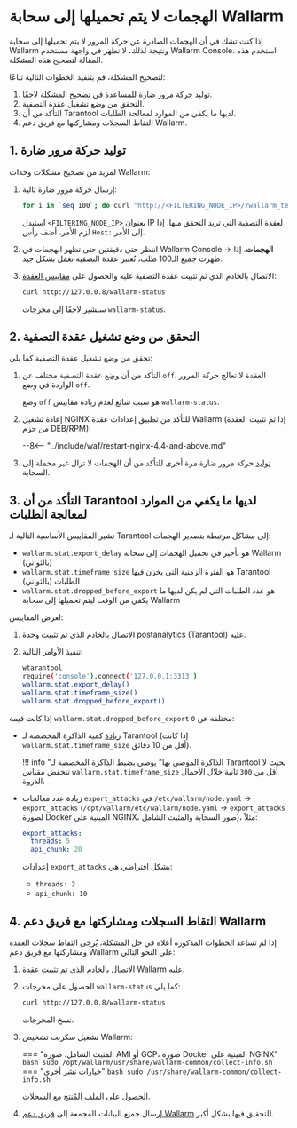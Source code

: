 # الهجمات لا يتم تحميلها إلى سحابة Wallarm

إذا كنت تشك في أن الهجمات الصادرة عن حركة المرور لا يتم تحميلها إلى سحابة Wallarm ونتيجة لذلك، لا تظهر في واجهة مستخدم Wallarm Console، استخدم هذه المقالة لتصحيح هذه المشكلة.

لتصحيح المشكلة، قم بتنفيذ الخطوات التالية تباعًا:

1. توليد حركة مرور ضارة للمساعدة في تصحيح المشكلة لاحقًا.
1. التحقق من وضع تشغيل عقدة التصفية.
1. التأكد من أن Tarantool لديها ما يكفي من الموارد لمعالجة الطلبات.
1. التقاط السجلات ومشاركتها مع فريق دعم Wallarm.

## 1. توليد حركة مرور ضارة

لمزيد من تصحيح مشكلات وحدات Wallarm:

1. إرسال حركة مرور ضارة تالية:

    ```bash
    for i in `seq 100`; do curl "http://<FILTERING_NODE_IP>/?wallarm_test_xxxx=union+select+$i"; sleep 1; done
    ```

    استبدل `<FILTERING_NODE_IP>` بعنوان IP لعقدة التصفية التي تريد التحقق منها. إذا لزم الأمر، أضف رأس `Host:` إلى الأمر.
1. انتظر حتى دقيقتين حتى تظهر الهجمات في Wallarm Console → **الهجمات**. إذا ظهرت جميع الـ100 طلب، تُعتبر عقدة التصفية تعمل بشكل جيد.
1. الاتصال بالخادم الذي تم تثبيت عقدة التصفية عليه والحصول على [مقاييس العقدة](../admin-en/configure-statistics-service.md):

    ```bash
    curl http://127.0.0.8/wallarm-status
    ```

    سنشير لاحقًا إلى مخرجات `wallarm-status`.

## 2. التحقق من وضع تشغيل عقدة التصفية

تحقق من وضع تشغيل عقدة التصفية كما يلي:

1. التأكد من أن [وضع](../admin-en/configure-wallarm-mode.md) عقدة التصفية مختلف عن `off`. العقدة لا تعالج حركة المرور الواردة في وضع `off`.

    وضع `off` هو سبب شائع لعدم زيادة مقاييس `wallarm-status`.
1. إعادة تشغيل NGINX للتأكد من تطبيق إعدادات عقدة Wallarm (إذا تم تثبيت العقدة من حزم DEB/RPM):

    --8<-- "../include/waf/restart-nginx-4.4-and-above.md"
1. [توليد](#1-generate-some-malicious-traffic) حركة مرور ضارة مرة أخرى للتأكد من أن الهجمات لا تزال غير محملة إلى السحابة.

## 3. التأكد من أن Tarantool لديها ما يكفي من الموارد لمعالجة الطلبات

تشير المقاييس الأساسية التالية لـ Tarantool إلى مشاكل مرتبطة بتصدير الهجمات:

* `wallarm.stat.export_delay` هو تأخير في تحميل الهجمات إلى سحابة Wallarm (بالثواني)
* `wallarm.stat.timeframe_size` هو الفترة الزمنية التي يخزن فيها Tarantool الطلبات (بالثواني)
* `wallarm.stat.dropped_before_export` هو عدد الطلبات التي لم يكن لديها ما يكفي من الوقت ليتم تحميلها إلى سحابة Wallarm

لعرض المقاييس:

1. الاتصال بالخادم الذي تم تثبيت وحدة postanalytics (Tarantool) عليه.
1. تنفيذ الأوامر التالية:

    ```bash
    wtarantool
    require('console').connect('127.0.0.1:3313')
    wallarm.stat.export_delay()
    wallarm.stat.timeframe_size()
    wallarm.stat.dropped_before_export()
    ```

إذا كانت قيمة `wallarm.stat.dropped_before_export` مختلفة عن `0`:

* [زيادة](../admin-en/configuration-guides/allocate-resources-for-node.md#tarantool) كمية الذاكرة المخصصة لـ Tarantool (إذا كانت `wallarm.stat.timeframe_size` أقل من 10 دقائق).

    !!! info "الذاكرة الموصى بها"
        يوصى بضبط الذاكرة المخصصة لـ Tarantool بحيث لا تنخفض مقياس `wallarm.stat.timeframe_size` أقل من `300` ثانية خلال الأحمال الذروة.

* زيادة عدد معالجات `export_attacks` في `/etc/wallarm/node.yaml` → `export_attacks` (`/opt/wallarm/etc/wallarm/node.yaml` → `export_attacks` لصورة Docker المبنية على NGINX، صور السحابة والمثبت الشامل)، مثلاً:

    ```yaml
    export_attacks:
      threads: 5
      api_chunk: 20
    ```

    إعدادات `export_attacks` بشكل افتراضي هي:

    * `threads: 2`
    * `api_chunk: 10`

## 4. التقاط السجلات ومشاركتها مع فريق دعم Wallarm

إذا لم تساعد الخطوات المذكورة أعلاه في حل المشكلة، يُرجى التقاط سجلات العقدة ومشاركتها مع فريق دعم Wallarm على النحو التالي:

1. الاتصال بالخادم الذي تم تثبيت عقدة Wallarm عليه.
1. الحصول على مخرجات `wallarm-status` كما يلي:

    ```bash
    curl http://127.0.0.8/wallarm-status
    ```

    نسخ المخرجات.
1. تشغيل سكربت تشخيص Wallarm:

    === "المثبت الشامل، صورة AMI أو GCP، صورة Docker المبنية على NGINX"
        ```bash
        sudo /opt/wallarm/usr/share/wallarm-common/collect-info.sh
        ```
    === "خيارات نشر أخرى"
        ```bash
        sudo /usr/share/wallarm-common/collect-info.sh
        ```

    الحصول على الملف المُنتج مع السجلات.
1. إرسال جميع البيانات المجمعة إلى [فريق دعم Wallarm](mailto:support@wallarm.com) للتحقيق فيها بشكل أكبر.
